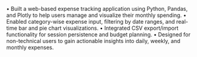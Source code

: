 •	Built a web-based expense tracking application using Python, Pandas, and Plotly to help users manage and visualize their monthly spending.
•	Enabled category-wise expense input, filtering by date ranges, and real-time bar and pie chart visualizations.
•	Integrated CSV export/import functionality for session persistence and budget planning.
•	Designed for non-technical users to gain actionable insights into daily, weekly, and monthly expenses.
